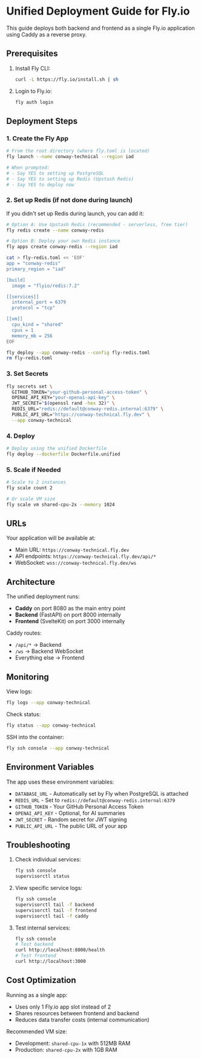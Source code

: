 # Unified Deployment Guide for Fly.io

This guide deploys both backend and frontend as a single Fly.io application using Caddy as a reverse proxy.

## Prerequisites

1. Install Fly CLI:
   ```bash
   curl -L https://fly.io/install.sh | sh
   ```

2. Login to Fly.io:
   ```bash
   fly auth login
   ```

## Deployment Steps

### 1. Create the Fly App

```bash
# From the root directory (where fly.toml is located)
fly launch --name conway-technical --region iad

# When prompted:
# - Say YES to setting up PostgreSQL
# - Say YES to setting up Redis (Upstash Redis)
# - Say YES to deploy now
```

### 2. Set up Redis (if not done during launch)

If you didn't set up Redis during launch, you can add it:

```bash
# Option A: Use Upstash Redis (recommended - serverless, free tier)
fly redis create --name conway-redis

# Option B: Deploy your own Redis instance
fly apps create conway-redis --region iad

cat > fly-redis.toml << 'EOF'
app = "conway-redis"
primary_region = "iad"

[build]
  image = "flyio/redis:7.2"

[[services]]
  internal_port = 6379
  protocol = "tcp"

[[vm]]
  cpu_kind = "shared"
  cpus = 1
  memory_mb = 256
EOF

fly deploy --app conway-redis --config fly-redis.toml
rm fly-redis.toml
```

### 3. Set Secrets

```bash
fly secrets set \
  GITHUB_TOKEN="your-github-personal-access-token" \
  OPENAI_API_KEY="your-openai-api-key" \
  JWT_SECRET="$(openssl rand -hex 32)" \
  REDIS_URL="redis://default@conway-redis.internal:6379" \
  PUBLIC_API_URL="https://conway-technical.fly.dev" \
  --app conway-technical
```

### 4. Deploy

```bash
# Deploy using the unified Dockerfile
fly deploy --dockerfile Dockerfile.unified
```

### 5. Scale if Needed

```bash
# Scale to 2 instances
fly scale count 2

# Or scale VM size
fly scale vm shared-cpu-2x --memory 1024
```

## URLs

Your application will be available at:
- Main URL: `https://conway-technical.fly.dev`
- API endpoints: `https://conway-technical.fly.dev/api/*`
- WebSocket: `wss://conway-technical.fly.dev/ws`

## Architecture

The unified deployment runs:
- **Caddy** on port 8080 as the main entry point
- **Backend** (FastAPI) on port 8000 internally
- **Frontend** (SvelteKit) on port 3000 internally

Caddy routes:
- `/api/*` → Backend
- `/ws` → Backend WebSocket
- Everything else → Frontend

## Monitoring

View logs:
```bash
fly logs --app conway-technical
```

Check status:
```bash
fly status --app conway-technical
```

SSH into the container:
```bash
fly ssh console --app conway-technical
```

## Environment Variables

The app uses these environment variables:
- `DATABASE_URL` - Automatically set by Fly when PostgreSQL is attached
- `REDIS_URL` - Set to `redis://default@conway-redis.internal:6379`
- `GITHUB_TOKEN` - Your GitHub Personal Access Token
- `OPENAI_API_KEY` - Optional, for AI summaries
- `JWT_SECRET` - Random secret for JWT signing
- `PUBLIC_API_URL` - The public URL of your app

## Troubleshooting

1. Check individual services:
   ```bash
   fly ssh console
   supervisorctl status
   ```

2. View specific service logs:
   ```bash
   fly ssh console
   supervisorctl tail -f backend
   supervisorctl tail -f frontend
   supervisorctl tail -f caddy
   ```

3. Test internal services:
   ```bash
   fly ssh console
   # Test backend
   curl http://localhost:8000/health
   # Test frontend
   curl http://localhost:3000
   ```

## Cost Optimization

Running as a single app:
- Uses only 1 Fly.io app slot instead of 2
- Shares resources between frontend and backend
- Reduces data transfer costs (internal communication)

Recommended VM size:
- Development: `shared-cpu-1x` with 512MB RAM
- Production: `shared-cpu-2x` with 1GB RAM